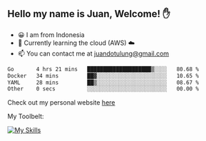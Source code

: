 ## Hello my name is Juan, Welcome! ✋

- 😀 I am from Indonesia
- 📖 Currently learning the cloud (AWS) ☁️
- 📫 You can contact me at juandotulung@gmail.com

<!--START_SECTION:waka-->

```txt
Go       4 hrs 21 mins   ████████████████████▒░░░░   80.68 %
Docker   34 mins         ██▓░░░░░░░░░░░░░░░░░░░░░░   10.65 %
YAML     28 mins         ██▒░░░░░░░░░░░░░░░░░░░░░░   08.67 %
Other    0 secs          ░░░░░░░░░░░░░░░░░░░░░░░░░   00.00 %
```

<!--END_SECTION:waka-->

Check out my personal website [here](https://juanchristian.com)

My Toolbelt:

[![My Skills](https://skillicons.dev/icons?i=go,js,ts,nodejs,express,react,nextjs,vue,tailwind,vite,html,css,python,php,aws,bash,linux,postgres,mysql,redis,kafka,docker,vercel,netlify,vscode,figma)](https://skillicons.dev)

